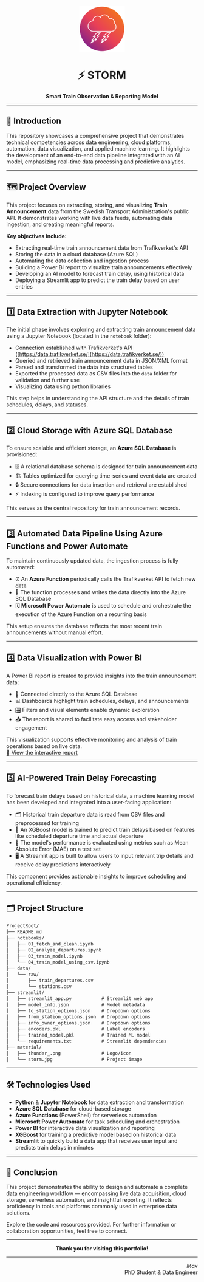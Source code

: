 <p align="center"><img src="material/thunder_.png" width="120"></p>
<h1 align="center">⚡ STORM</h1>
<p align="center"><b>Smart Train Observation & Reporting Model</b></p>

---

## 🚀 Introduction

This repository showcases a comprehensive project that demonstrates technical competencies across data engineering, cloud platforms, automation, data visualization, and applied machine learning. It highlights the development of an end-to-end data pipeline integrated with an AI model, emphasizing real-time data processing and predictive analytics.

---

## 🗺️ Project Overview

This project focuses on extracting, storing, and visualizing **Train Announcement** data from the Swedish Transport Administration's public API. It demonstrates working with live data feeds, automating data ingestion, and creating meaningful reports.

**Key objectives include:**

-  Extracting real-time train announcement data from Trafikverket's API  
-  Storing the data in a cloud database (Azure SQL)  
-  Automating the data collection and ingestion process  
-  Building a Power BI report to visualize train announcements effectively
-  Developing an AI model to forecast train delay, using historical data  
-  Deploying a Streamlit app to predict the train delay based on user entries

---

## 1️⃣ Data Extraction with Jupyter Notebook

The initial phase involves exploring and extracting train announcement data using a Jupyter Notebook (located in the `notebook` folder):

-  Connection established with Trafikverket's API ([https://data.trafikverket.se/](https://data.trafikverket.se/))  
-  Queried and retrieved train announcement data in JSON/XML format  
-  Parsed and transformed the data into structured tables  
-  Exported the processed data as CSV files into the `data` folder for validation and further use
-  Visualizing data using python libraries  

This step helps in understanding the API structure and the details of train schedules, delays, and statuses.

---

## 2️⃣ Cloud Storage with Azure SQL Database

To ensure scalable and efficient storage, an **Azure SQL Database** is provisioned:

- 🗄️ A relational database schema is designed for train announcement data  
- 🏗️ Tables optimized for querying time-series and event data are created  
- 🔒 Secure connections for data insertion and retrieval are established  
- ⚡ Indexing is configured to improve query performance  

This serves as the central repository for train announcement records.

---

## 3️⃣ Automated Data Pipeline Using Azure Functions and Power Automate

To maintain continuously updated data, the ingestion process is fully automated:

- ⏰ An **Azure Function** periodically calls the Trafikverket API to fetch new data  
- 🔄 The function processes and writes the data directly into the Azure SQL Database  
- 🗓️ **Microsoft Power Automate** is used to schedule and orchestrate the execution of the Azure Function on a recurring basis  

This setup ensures the database reflects the most recent train announcements without manual effort.

---

## 4️⃣ Data Visualization with Power BI

A Power BI report is created to provide insights into the train announcement data:

- 📡 Connected directly to the Azure SQL Database  
- 📊 Dashboards highlight train schedules, delays, and announcements  
- 🎛️ Filters and visual elements enable dynamic exploration  
- 📤 The report is shared to facilitate easy access and stakeholder engagement  

This visualization supports effective monitoring and analysis of train operations based on live data.  
[🔗 View the interactive report](https://app.powerbi.com/reportEmbed?reportId=48a3bf00-09a3-4843-83c2-d6381d5168a4&autoAuth=true&ctid=a1795b64-dabd-4758-b988-b309292316cf)

---

## 5️⃣ AI-Powered Train Delay Forecasting  

To forecast train delays based on historical data, a machine learning model has been developed and integrated into a user-facing application:

- 🗂️ Historical train departure data is read from CSV files and preprocessed for training  
- 🧮 An XGBoost model is trained to predict train delays based on features like scheduled departure time and actual departure  
- 📏 The model's performance is evaluated using metrics such as Mean Absolute Error (MAE) on a test set  
- 🖥️ A Streamlit app is built to allow users to input relevant trip details and receive delay predictions interactively  

This component provides actionable insights to improve scheduling and operational efficiency.

---  

## 🗂️ Project Structure

```text
ProjectRoot/
├── README.md
├── notebooks/
│   ├── 01_fetch_and_clean.ipynb
│   ├── 02_analyze_departures.ipynb
│   ├── 03_train_model.ipynb
│   └── 04_train_model_using_csv.ipynb
├── data/
│   └── raw/
│       ├── train_departures.csv
│       └── stations.csv
├── streamlit/
│   ├── streamlit_app.py           # Streamlit web app
│   ├── model_info.json            # Model metadata
│   ├── to_station_options.json    # Dropdown options
│   ├── from_station_options.json  # Dropdown options
│   ├── info_owner_options.json    # Dropdown options
│   ├── encoders.pkl               # Label encoders
│   ├── trained_model.pkl          # Trained ML model
│   └── requirements.txt           # Streamlit dependencies
├── material/
│   ├── thunder_.png               # Logo/icon
│   └── storm.jpg                  # Project image
```

---

## 🛠️ Technologies Used

- **Python** & **Jupyter Notebook** for data extraction and transformation  
- **Azure SQL Database** for cloud-based storage  
- **Azure Functions** (PowerShell) for serverless automation  
- **Microsoft Power Automate** for task scheduling and orchestration  
- **Power BI** for interactive data visualization and reporting
- **XGBoost** for training a predictive model based on historical data
- **Streamlit** to quickly build a data app that receives user input and predicts train delays in minutes  

---

## 🏁 Conclusion

This project demonstrates the ability to design and automate a complete data engineering workflow — encompassing live data acquisition, cloud storage, serverless automation, and insightful reporting. It reflects proficiency in tools and platforms commonly used in enterprise data solutions.

Explore the code and resources provided. For further information or collaboration opportunities, feel free to connect.

---

<p align="center"><b>Thank you for visiting this portfolio!</b></p>

---

<p align="right"><i>Max</i><br>PhD Student & Data Engineer</p>

   
